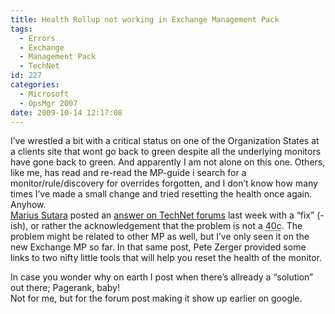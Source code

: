 ```yaml
---
title: Health Rollup not working in Exchange Management Pack
tags:
  - Errors
  - Exchange
  - Management Pack
  - TechNet
id: 227
categories:
  - Microsoft
  - OpsMgr 2007
date: 2009-10-14 12:17:08
---
```


I’ve wrestled a bit with a critical status on one of the Organization States at a clients site that wont go back to green despite all the underlying monitors have gone back to green. And apparently I am not alone on this one. Others, like me, has read and re-read the MP-guide i search for a monitor/rule/discovery for overrides forgotten, and I don’t know how many times I’ve made a small change and tried resetting the health once again. Anyhow.   
[Marius Sutara](http://social.technet.microsoft.com/Profile/en-US/?user=Marius%20Sutara&referrer=http%3a%2f%2fsocial.technet.microsoft.com%2fForums%2fen-US%2foperationsmanagergeneral%2fthread%2f6ad11b81-3304-40db-ae47-0f36add6e1e1&rh=EQRzBI2S0js0uB72HghHQFW%2bBWkNhiVEQ9pGFs3h9c0%3d&sp=forums) posted an [answer on TechNet forums](http://social.technet.microsoft.com/Forums/en-US/operationsmanagergeneral/thread/6ad11b81-3304-40db-ae47-0f36add6e1e1) last week with a “fix” (-ish), or rather the acknowledgement that the problem is not a <acronym title="AKA. Human Error, 40cm from the screen">40c</acronym>. The problem might be related to other MP as well, but I’ve only seen it on the new Exchange MP so far. In that same post, Pete Zerger provided some links to two nifty little tools that will help you reset the health of the monitor.

In case you wonder why on earth I post when there’s allready a “solution” out there; Pagerank, baby!   
Not for me, but for the forum post making it show up earlier on google.